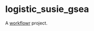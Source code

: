 # logistic_susie_gsea

A [workflowr][] project.

[workflowr]: https://github.com/jdblischak/workflowr

[Visit analysis website]: https://karltayeb.github.io/logistic_susie_gsea/
